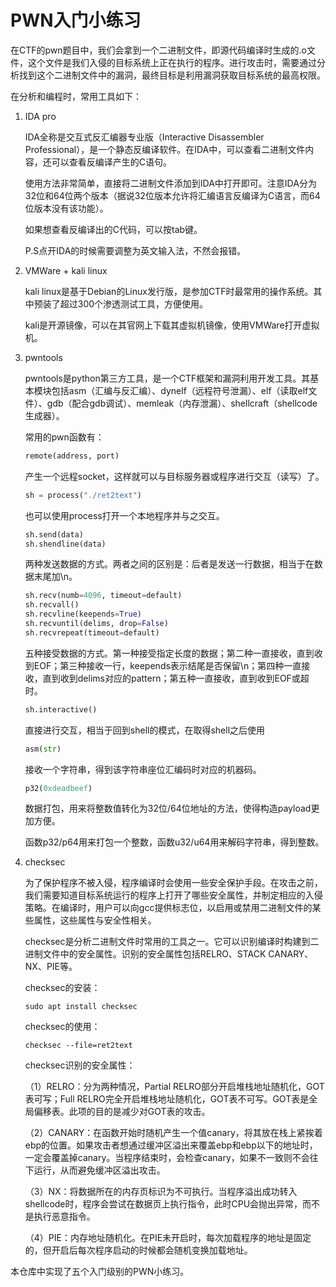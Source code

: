 # PWN入门小练习

在CTF的pwn题目中，我们会拿到一个二进制文件，即源代码编译时生成的.o文件，这个文件是我们入侵的目标系统上正在执行的程序。进行攻击时，需要通过分析找到这个二进制文件中的漏洞，最终目标是利用漏洞获取目标系统的最高权限。

在分析和编程时，常用工具如下：

1. IDA pro

   IDA全称是交互式反汇编器专业版（Interactive Disassembler Professional），是一个静态反编译软件。在IDA中，可以查看二进制文件内容，还可以查看反编译产生的C语句。

   使用方法非常简单，直接将二进制文件添加到IDA中打开即可。注意IDA分为32位和64位两个版本（据说32位版本允许将汇编语言反编译为C语言，而64位版本没有该功能）。

   如果想查看反编译出的C代码，可以按tab键。

   P.S点开IDA的时候需要调整为英文输入法，不然会报错。

2. VMWare + kali linux

   kali linux是基于Debian的Linux发行版，是参加CTF时最常用的操作系统。其中预装了超过300个渗透测试工具，方便使用。

   kali是开源镜像，可以在其官网上下载其虚拟机镜像，使用VMWare打开虚拟机。

3. pwntools

   pwntools是python第三方工具，是一个CTF框架和漏洞利用开发工具。其基本模块包括asm（汇编与反汇编）、dynelf（远程符号泄漏）、elf（读取elf文件）、gdb（配合gdb调试）、memleak（内存泄漏）、shellcraft（shellcode生成器）。

   常用的pwn函数有：

   ```python
   remote(address, port)
   ```

   产生一个远程socket，这样就可以与目标服务器或程序进行交互（读写）了。

   ```python
   sh = process("./ret2text")
   ```

   也可以使用process打开一个本地程序并与之交互。

   ```python
   sh.send(data)
   sh.shendline(data)
   ```

   两种发送数据的方式。两者之间的区别是：后者是发送一行数据，相当于在数据末尾加\n。

   ```python
   sh.recv(numb=4096, timeout=default)
   sh.recvall()
   sh.recvline(keepends=True)
   sh.recvuntil(delims, drop=False)
   sh.recvrepeat(timeout=default) 
   ```

   五种接受数据的方式。第一种接受指定长度的数据；第二种一直接收，直到收到EOF；第三种接收一行，keepends表示结尾是否保留\n；第四种一直接收，直到收到delims对应的pattern；第五种一直接收，直到收到EOF或超时。

   ```python
   sh.interactive()
   ```

   直接进行交互，相当于回到shell的模式，在取得shell之后使用

   ```python
   asm(str)
   ```

   接收一个字符串，得到该字符串座位汇编码时对应的机器码。

   ```python
   p32(0xdeadbeef)
   ```

   数据打包，用来将整数值转化为32位/64位地址的方法，使得构造payload更加方便。

   函数p32/p64用来打包一个整数，函数u32/u64用来解码字符串，得到整数。

4. checksec

   为了保护程序不被入侵，程序编译时会使用一些安全保护手段。在攻击之前，我们需要知道目标系统运行的程序上打开了哪些安全属性，并制定相应的入侵策略。在编译时，用户可以向gcc提供标志位，以启用或禁用二进制文件的某些属性，这些属性与安全性相关。

   checksec是分析二进制文件时常用的工具之一。它可以识别编译时构建到二进制文件中的安全属性。识别的安全属性包括RELRO、STACK CANARY、NX、PIE等。

   checksec的安装：

   ```
   sudo apt install checksec
   ```

   checksec的使用：

   ```
   checksec --file=ret2text
   ```

   checksec识别的安全属性：

   （1）RELRO：分为两种情况，Partial RELRO部分开启堆栈地址随机化，GOT表可写；Full RELRO完全开启堆栈地址随机化，GOT表不可写。GOT表是全局偏移表。此项的目的是减少对GOT表的攻击。

   （2）CANARY：在函数开始时随机产生一个值canary，将其放在栈上紧挨着ebp的位置。如果攻击者想通过缓冲区溢出来覆盖ebp和ebp以下的地址时，一定会覆盖掉canary。当程序结束时，会检查canary，如果不一致则不会往下运行，从而避免缓冲区溢出攻击。

   （3）NX：将数据所在的内存页标识为不可执行。当程序溢出成功转入shellcode时，程序会尝试在数据页上执行指令，此时CPU会抛出异常，而不是执行恶意指令。

   （4）PIE：内存地址随机化。在PIE未开启时，每次加载程序的地址是固定的，但开启后每次程序启动的时候都会随机变换加载地址。

本仓库中实现了五个入门级别的PWN小练习。